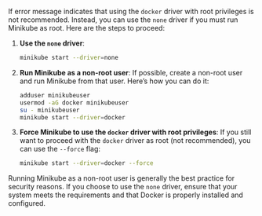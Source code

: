 If error message indicates that using the `docker` driver with root privileges is not recommended. Instead, you can use the `none` driver if you must run Minikube as root. Here are the steps to proceed:

1. **Use the `none` driver**:
   ```sh
   minikube start --driver=none
   ```

2. **Run Minikube as a non-root user**:
   If possible, create a non-root user and run Minikube from that user. Here’s how you can do it:

   ```sh
   adduser minikubeuser
   usermod -aG docker minikubeuser
   su - minikubeuser
   minikube start --driver=docker
   ```

3. **Force Minikube to use the `docker` driver with root privileges**:
   If you still want to proceed with the `docker` driver as root (not recommended), you can use the `--force` flag:

   ```sh
   minikube start --driver=docker --force
   ```

Running Minikube as a non-root user is generally the best practice for security reasons. If you choose to use the `none` driver, ensure that your system meets the requirements and that Docker is properly installed and configured.
